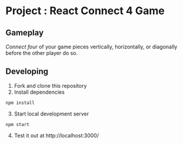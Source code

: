 # Project : React Connect 4 Game

## Gameplay 
_Connect four_ of your game pieces vertically, horizontally, or diagonally before the other player do so.

## Developing

1. Fork and clone this repository
2. Install dependencies
```
npm install
```
3. Start local development server
```
npm start
```
4. Test it out at http://localhost:3000/
